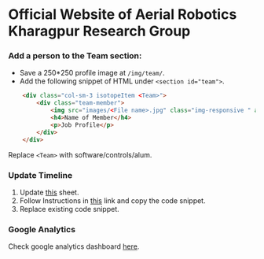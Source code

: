 # Official Website of Aerial Robotics Kharagpur Research Group

### Add a person to the Team section:
* Save a 250*250 profile image at `/img/team/`.  
* Add the following snippet of HTML under `<section id="team">`.

```html
    <div class="col-sm-3 isotopeItem <Team>">
        <div class="team-member">
            <img src="images/<File name>.jpg" class="img-responsive " alt="" />
            <h4>Name of Member</h4>
            <p>Job Profile</p>                  
        </div>
    </div>
```
   Replace `<Team>` with software/controls/alum.

### Update Timeline

1. Update [this](https://docs.google.com/spreadsheets/d/17GkwckjXf9-SOHWS-RTAXMs0ZKNH2kkr-cO_gQnfGOE/edit#gid=0) sheet.
2. Follow Instructions in [this](http://timeline.knightlab.com/) link and copy the code snippet.
3. Replace existing code snippet.

### Google Analytics

Check google analytics dashboard [here]().
